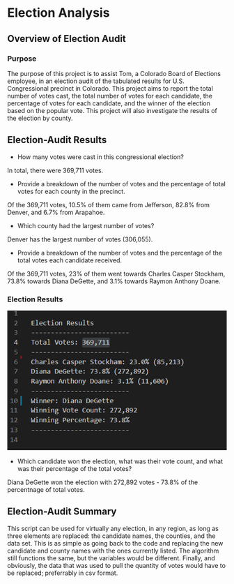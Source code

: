 # Election Analysis 

## Overview of Election Audit

### Purpose

The purpose of this project is to assist Tom, a Colorado Board of Elections employee, in an election audit of the tabulated results for U.S. Congressional precinct in Colorado. This project aims to report the total number of votes cast, the total number of votes for each candidate, the percentage of votes for each candidate, and the winner of the election based on the popular vote. This project will also investigate the results of the election by county.

## Election-Audit Results 


- How many votes were cast in this congressional election? 

In total, there were 369,711 votes.

- Provide a breakdown of the number of votes and the percentage of total votes for each county in the precinct.  

Of the 369,711 votes, 10.5% of them came from Jefferson, 82.8% from Denver, and 6.7% from Arapahoe.  


- Which county had the largest number of votes?  

Denver has the largest number of votes (306,055).

- Provide a breakdown of the number of votes and the percentage of the total votes each candidate received.  

Of the 369,711 votes, 23% of them went towards Charles Casper Stockham, 73.8% towards Diana DeGette, and 3.1% towards Raymon Anthony Doane.  

### Election Results  
![](Resources/election_results.png)  

- Which candidate won the election, what was their vote count, and what was their percentage of the total votes?  

Diana DeGette won the election with 272,892 votes - 73.8% of the percentnage of total votes.

## Election-Audit Summary  

This script can be used for virtually any election, in any region, as long as three elements are replaced: the candidate names, the counties, and the data set. This is as simple as going back to the code and replacing the new candidate and county names with the ones currently listed. The algorithm still functions the same, but the variables would be different. Finally, and obviously, the data that was used to pull the quantity of votes would have to be replaced; preferrably in csv format.
